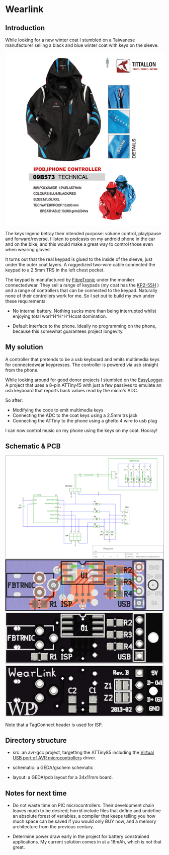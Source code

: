 # Wearlink

## Introduction

While looking for a new winter coat I stumbled on a Taiwanese manufacturer
selling a black and blue winter coat with keys on the sleeve.

![Coat and keys](doc/source/.static/tittallon_09B573.jpg)

The keys legend betray their intended purpose: volume control, play/pause and
forward/reverse. I listen to podcasts on my android phone in the car and on the
bike, and this would make a great way to control those even when wearing
gloves!

It turns out that the real keypad is glued to the inside of the sleeve, just
under the outer coat layers. A ruggedized two-wire cable connected the keypad
to a 2.5mm TRS in the left chest pocket.

The keypad is manufactured by [FibreTronic](http://fibretronic.com) under the
moniker connectedwear. They sell a range of keypads (my coat has the
[KP2-5SH](http://fibretronic.com/connectedwear/KP25SH) )  and a range of controllers
that can be connected to the keypad. Naturally none of their controllers work
for me. So I set out to build my own under these requirements:

* No internal battery. Nothing sucks more than being interrupted whilst
  enjoying total worl^H^H^H^Hcoat domination.

* Default interface to the phone. Ideally no programming on the phone, because
  this somewhat guarantees project longevity.

## My solution

A controller that pretends to be a usb keyboard and emits multimedia keys for
connectedwear keypresses. The controller is powered via usb straight from the
phone.

While looking around for good donor projects I stumbled on the
[EasyLogger](http://www.obdev.at/products/vusb/easylogger.html). A project that
uses a 8-pin ATTiny45 with just a few passives to emulate an usb keyboard that
reports back values read by the micro's ADC.

So after:

* Modifying the code to emit multimedia keys
* Connecting the ADC to the coat keys using a 2.5mm trs jack
* Connecting the ATTiny to the phone using a ghetto 4 wire to usb plug

I can now control music on my phone using the keys on my coat. Hooray!

## Schematic & PCB
![Geda schematic](doc/source/.static/wearlink-schematic.png)
![PCB](doc/source/.static/wearlink-pcb.png)
![Front of PCB](doc/source/.static/wearlink-top.png)
![Back of the PCB](doc/source/.static/wearlink-bottom.png)

Note that a TagConnect header is used for ISP.

## Directory structure

* src: an avr-gcc project, targetting the ATTiny85 including the
  [Virtual USB port of AVR microcontrollers](http://www.obdev.at/products/vusb/index.html) driver.

* schematic: a GEDA/gschem schematic

* layout: a GEDA/pcb layout for a 34x11mm board.

## Notes for next time

* Do not waste time on PIC microcontrollers. Their development chain leaves
  much to be desired; horrid include files that define and undefine an absolute
  forest of variables, a compiler that keeps telling you how much space can be
  saved if you would only BUY now, and a memory architecture from the previous
  century.

* Determine power draw early in the project for battery constrained
  applications. My current solution comes in at a 18mAh, which is not that
  great.
